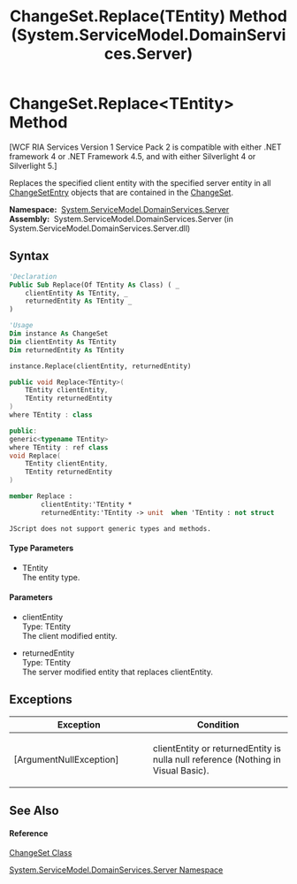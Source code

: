﻿---
title: ChangeSet.Replace(TEntity) Method  (System.ServiceModel.DomainServices.Server)
TOCTitle: Replace(TEntity) Method
ms:assetid: M:System.ServiceModel.DomainServices.Server.ChangeSet.Replace``1(``0,``0)
ms:mtpsurl: https://msdn.microsoft.com/en-us/library/Ff422306(v=VS.91)
ms:contentKeyID: 28754681
ms.date: 01/27/2012
mtps_version: v=VS.91
f1_keywords:
- System.ServiceModel.DomainServices.Server.ChangeSet.Replace``1
dev_langs:
- CSharp
- JScript
- VB
- FSharp
- c++
api_location:
- System.ServiceModel.DomainServices.Server.dll
api_name:
- System.ServiceModel.DomainServices.Server.ChangeSet.Replace
api_type:
- Managed
topic_type:
- apiref
- kbSyntax
product_family_name: VS
ROBOTS: INDEX,FOLLOW
---

# ChangeSet.Replace\<TEntity\> Method

\[WCF RIA Services Version 1 Service Pack 2 is compatible with either .NET framework 4 or .NET Framework 4.5, and with either Silverlight 4 or Silverlight 5.\]

Replaces the specified client entity with the specified server entity in all [ChangeSetEntry](ff422139\(v=vs.91\).md) objects that are contained in the [ChangeSet](ff422535\(v=vs.91\).md).

**Namespace:**  [System.ServiceModel.DomainServices.Server](ff423220\(v=vs.91\).md)  
**Assembly:**  System.ServiceModel.DomainServices.Server (in System.ServiceModel.DomainServices.Server.dll)

## Syntax

``` vb
'Declaration
Public Sub Replace(Of TEntity As Class) ( _
    clientEntity As TEntity, _
    returnedEntity As TEntity _
)
```

``` vb
'Usage
Dim instance As ChangeSet
Dim clientEntity As TEntity
Dim returnedEntity As TEntity

instance.Replace(clientEntity, returnedEntity)
```

``` csharp
public void Replace<TEntity>(
    TEntity clientEntity,
    TEntity returnedEntity
)
where TEntity : class
```

``` c++
public:
generic<typename TEntity>
where TEntity : ref class
void Replace(
    TEntity clientEntity, 
    TEntity returnedEntity
)
```

``` fsharp
member Replace : 
        clientEntity:'TEntity * 
        returnedEntity:'TEntity -> unit  when 'TEntity : not struct
```

``` jscript
JScript does not support generic types and methods.
```

#### Type Parameters

  - TEntity  
    The entity type.

#### Parameters

  - clientEntity  
    Type: TEntity  
    The client modified entity.  

<!-- end list -->

  - returnedEntity  
    Type: TEntity  
    The server modified entity that replaces clientEntity.  

## Exceptions

<table>
<colgroup>
<col style="width: 50%" />
<col style="width: 50%" />
</colgroup>
<thead>
<tr class="header">
<th>Exception</th>
<th>Condition</th>
</tr>
</thead>
<tbody>
<tr class="odd">
<td>[ArgumentNullException]</td>
<td><p>clientEntity or returnedEntity is nulla null reference (Nothing in Visual Basic).</p></td>
</tr>
</tbody>
</table>

## See Also

#### Reference

[ChangeSet Class](ff422535\(v=vs.91\).md)

[System.ServiceModel.DomainServices.Server Namespace](ff423220\(v=vs.91\).md)

